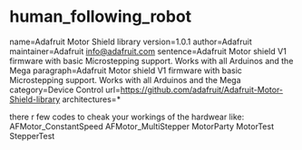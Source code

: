 # human_following_robot
name=Adafruit Motor Shield library
version=1.0.1
author=Adafruit
maintainer=Adafruit <info@adafruit.com>
sentence=Adafruit Motor shield V1 firmware with basic Microstepping support. Works with all Arduinos and the Mega
paragraph=Adafruit Motor shield V1 firmware with basic Microstepping support. Works with all Arduinos and the Mega
category=Device Control
url=https://github.com/adafruit/Adafruit-Motor-Shield-library
architectures=*



there r few codes to cheak your workings of the hardwear like:
AFMotor_ConstantSpeed
AFMotor_MultiStepper
MotorParty
MotorTest
StepperTest
